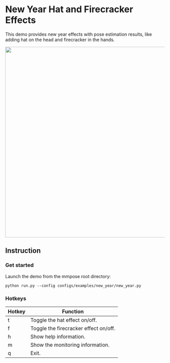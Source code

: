 # New Year Hat and Firecracker Effects

This demo provides new year effects with pose estimation results, like adding hat on the head and firecracker in the hands.

<div align="center">
    <img src="https://user-images.githubusercontent.com/28900607/149774252-8bff7738-2a54-4480-a31c-0a574e7159cb.gif" width="600px" alt><br>
</div>

## Instruction

### Get started

Launch the demo from the mmpose root directory:

```shell
python run.py --config configs/examples/new_year/new_year.py
```

### Hotkeys

| Hotkey | Function                              |
| ------ | ------------------------------------- |
| t      | Toggle the hat effect on/off.         |
| f      | Toggle the firecracker effect on/off. |
| h      | Show help information.                |
| m      | Show the monitoring information.      |
| q      | Exit.                                 |
